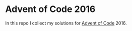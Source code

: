 # Advent of Code 2016

In this repo I collect my solutions for
[Advent of Code](https://adventofcode.com) 2016.

